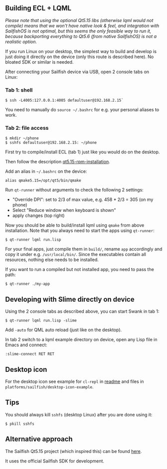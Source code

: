Building ECL + LQML
-------------------

*Please note that using the optional Qt5.15 libs (otherwise lqml would not
compile) means that we won't have native look & feel, and integration with
SailfishOS is not optimal, but this seems the only feasible way to run it,
because backporting everything to Qt5.6 (from native SailfishOS) is not a
realistic option.*

If you run Linux on your desktop, the simplest way to build and develop is just
doing it directly on the device (only this route is described here). No bloated
SDK or similar is needed.

After connecting your Sailfish device via USB, open 2 console tabs on Linux:

### Tab 1: shell
```
$ ssh -L4005:127.0.0.1:4005 defaultuser@192.168.2.15`
```
You need to manually do `source ~/.bashrc` for e.g. your personal aliases to
work.

### Tab 2: file access
```
$ mkdir ~/phone
$ sshfs defaultuser@192.168.2.15: ~/phone
```

First try to compile/install ECL (tab 1) just like you would do on the desktop.

Then follow the description
[qt5.15-rpm-installation](platforms/sailfish/qt5.15-installation.md).

Add an alias in `~/.bashrc` on the device:
```
alias qmake5.15=/opt/qt5/bin/qmake
```

Run `qt-runner` without arguments to check the following 2 settings:

- "Override DPI": set to 2/3 of max value, e.g. 458 * 2/3 = 305 (on my phone)
- Select "Reduce window when keyboard is shown"
- apply changes (top right)

Now you should be able to build/install lqml using `qmake` from above
installation. Note that you always need to start the apps using `qt-runner`:
```
$ qt-runner lqml run.lisp
```

For your final apps, just compile them in `build/`, rename `app` accordingly
and copy it under e.g. `/usr/local/bin/`. Since the executables contain all
resources, nothing else needs to be installed.

If you want to run a compiled but not installed app, you need to pass the path:
```
$ qt-runner ./my-app
```


Developing with Slime directly on device
----------------------------------------

Using the 2 console tabs as described above, you can start Swank in tab 1:
```
$ qt-runner lqml run.lisp -slime
```
Add `-auto` for QML auto reload (just like on the desktop).

In tab 2 switch to a lqml example directory on device, open any Lisp file in
Emacs and connect:
```
:slime-connect RET RET
```


Desktop icon
------------

For the desktop icon see example for `cl-repl` in
[readme](platforms/sailfish/desktop-icon-example/readme.md) and files in
`platforms/sailfish/desktop-icon-example`.


Tips
----

You should always kill `sshfs` (desktop Linux) after you are done using it:
```
$ pkill sshfs
```


Alternative approach
--------------------

The Sailfish Qt5.15 project (which inspired this) can be found
[here](https://github.com/sailfishos-chum/qt5/wiki/Getting-Started).

It uses the official Sailfish SDK for development.
